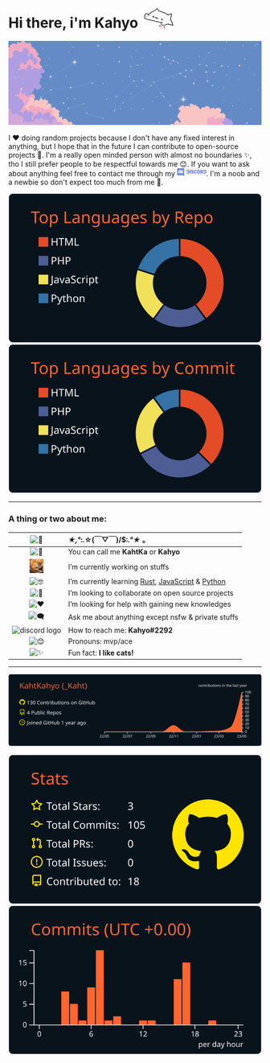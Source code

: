 # Hi there, i'm Kahyo [<img src='https://github.com/KahtKahyo/KahtKahyo/blob/master/Images/bongo-cat-transparent.gif' alt='bongo cat img' height='40'>](https://www.youtube.com/watch?v=hvL1339luv0)
[![](https://github.com/KahtKahyo/KahtKahyo/blob/master/Images/nprhx6w5y-bannerferris-gif-7z58xh.gif)](https://www.youtube.com/watch?v=DLzxrzFCyOs)

I ❤️ doing random projects because I don't have any fixed interest in anything, but I hope that in the future I can contribute to open-source projects 🤖. I'm a really open minded person with almost no boundaries ✨, tho I still prefer people to be respectful towards me 😊. If you want to ask about anything feel free to contact me through my <img src='https://github.com/KahtKahyo/KahtKahyo/blob/master/Images/png-transparent-discord-hd-logo.png' alt="discord" height="16">. I'm a noob and a newbie so don't expect too much from me 🥹.

[![](https://raw.githubusercontent.com/KahtKahyo/KahtKahyo/master/profile-summary-card-output/codeSTACKr/1-repos-per-language.svg)](https://github.com/vn7n24fzkq/github-profile-summary-cards) [![](https://raw.githubusercontent.com/KahtKahyo/KahtKahyo/master/profile-summary-card-output/codeSTACKr/2-most-commit-language.svg)](https://github.com/vn7n24fzkq/github-profile-summary-cards)
 
 ---

### A thing or two about me: 
| <img src='https://github.com/KahtKahyo/KahtKahyo/assets/87621187/57cf5ba1-00fb-47d8-90c2-397eb15011c6' alt='🤖' height='28'> | *★,°*:.☆(￣▽￣)/$:*.°★* 。|
| :---: | :--- |
| <img src='https://github.com/KahtKahyo/KahtKahyo/assets/87621187/813d3ef0-4197-4809-8d56-de214301d857' alt='👾' height='28'> | You can call me **KahtKa** or **Kahyo** |
| <img src='https://github.com/KahtKahyo/KahtKahyo/blob/master/Images/cat-cute.gif' alt='⚒️' height='28'> | I’m currently working on stuffs |
| <img src='https://github.com/KahtKahyo/KahtKahyo/assets/87621187/3a5a1e9d-3a84-4653-86bb-ae89ab4e6b02' alt='🤓' height='28'> | I’m currently learning [Rust](https://www.youtube.com/watch?v=MsocPEZBd-M), [JavaScript](https://www.youtube.com/watch?v=zQnBQ4tB3ZA) & [Python](https://www.youtube.com/watch?v=V4gGJ7XXlC0) |
| <img src='https://github.com/KahtKahyo/KahtKahyo/assets/87621187/8cda3aac-6742-450d-aac3-2a4a594a3758' alt='🤝' height='28'> | I’m looking to collaborate on open source projects|
| <img src='https://github.com/KahtKahyo/KahtKahyo/assets/87621187/13ee8184-f17a-4452-9cb0-88c1a1cb5afe' alt='❤️' height='28'> | I’m looking for help with gaining new knowledges |
| <img src='https://github.com/KahtKahyo/KahtKahyo/assets/87621187/a6e4dc1c-a61e-4647-ac59-00a5d995d1ae' alt='🗨️' height='28'> | Ask me about anything except nsfw & private stuffs |
| <img src='https://github.com/KahtKahyo/KahtKahyo/assets/87621187/e255a1ce-25aa-4178-bf34-6b45314ca15b' alt="discord logo" height="28"> | How to reach me: **Kahyo#2292** |
| <img src='https://github.com/KahtKahyo/KahtKahyo/assets/87621187/fe40c2f9-548a-4e67-862e-400a0a02b36f' alt='😊' height="28"> | Pronouns: mvp/ace |
| <img src='https://github.com/KahtKahyo/KahtKahyo/assets/87621187/1244d666-e2a6-4d57-b161-5389362a7e8b' alt='✨' height='28'> | Fun fact: **I like cats!** |

---

[![](https://raw.githubusercontent.com/KahtKahyo/KahtKahyo/master/profile-summary-card-output/codeSTACKr/0-profile-details.svg)](https://github.com/vn7n24fzkq/github-profile-summary-cards)

[![](https://raw.githubusercontent.com/KahtKahyo/KahtKahyo/master/profile-summary-card-output/codeSTACKr/3-stats.svg)](https://github.com/vn7n24fzkq/github-profile-summary-cards) [![](https://raw.githubusercontent.com/KahtKahyo/KahtKahyo/master/profile-summary-card-output/codeSTACKr/4-productive-time.svg)](https://github.com/vn7n24fzkq/github-profile-summary-cards)


 
